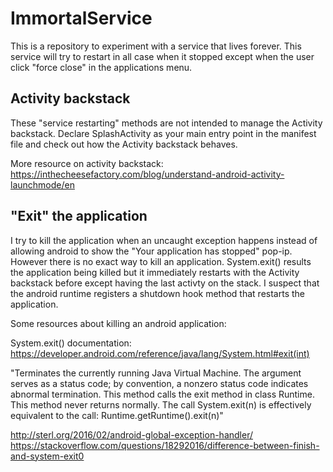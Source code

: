 # ImmortalService

This is a repository to experiment with a service that lives forever.
This service will try to restart in all case when it stopped except when the user click "force close" in the applications menu.

## Activity backstack

These "service restarting" methods are not intended to manage the Activity backstack.
Declare SplashActivity as your main entry point in the manifest file
and check out how the Activity backstack behaves.

More resource on activity backstack:
https://inthecheesefactory.com/blog/understand-android-activity-launchmode/en


## "Exit" the application

I try to kill the application when an uncaught exception happens instead
of allowing android to show the "Your application has stopped" pop-ip.
However there is no exact way to kill an application. System.exit() results
the application being killed but it immediately restarts with the Activity
backstack before except having the last activty on the stack.
I suspect that the android runtime registers a shutdown hook method that restarts the application.

Some resources about killing an android application:

System.exit() documentation: https://developer.android.com/reference/java/lang/System.html#exit(int)

"Terminates the currently running Java Virtual Machine. The argument serves as a status code; by convention, a nonzero status code indicates abnormal termination.
This method calls the exit method in class Runtime. This method never returns normally.
The call System.exit(n) is effectively equivalent to the call:
Runtime.getRuntime().exit(n)"


http://sterl.org/2016/02/android-global-exception-handler/
https://stackoverflow.com/questions/18292016/difference-between-finish-and-system-exit0